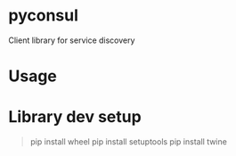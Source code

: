 # pyconsul
Client library for service discovery

# Usage

# Library dev setup
> pip install wheel
> pip install setuptools
> pip install twine
